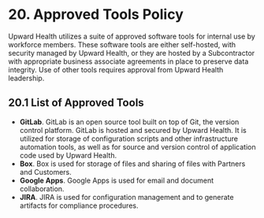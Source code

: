 # 20. Approved Tools Policy

Upward Health utilizes a suite of approved software tools for internal use by workforce members. These software tools are either self-hosted, with security managed by Upward Health, or they are hosted by a Subcontractor with appropriate business associate agreements in place to preserve data integrity. Use of other tools requires approval from Upward Health leadership.

## 20.1 List of Approved Tools

* **GitLab**. GitLab is an open source tool built on top of Git, the version control platform. GitLab is hosted and secured by Upward Health. It is utilized for storage of configuration scripts and other infrastructure automation tools, as well as for source and version control of application code used by Upward Health.
* **Box**. Box is used for storage of files and sharing of files with Partners and Customers.
* **Google Apps**. Google Apps is used for email and document collaboration.
* **JIRA**. JIRA is used for configuration management and to generate artifacts for compliance procedures.
